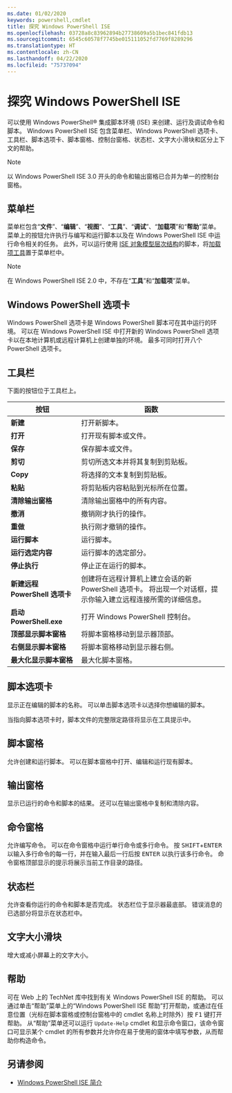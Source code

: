 ```yaml
---
ms.date: 01/02/2020
keywords: powershell,cmdlet
title: 探究 Windows PowerShell ISE
ms.openlocfilehash: 03728a8c83962894b27738609a5b1bec841fdb13
ms.sourcegitcommit: 6545c60578f7745be015111052fd7769f8289296
ms.translationtype: HT
ms.contentlocale: zh-CN
ms.lasthandoff: 04/22/2020
ms.locfileid: "75737094"
---
```

# <a name="exploring-the-windows-powershell-ise"></a>探究 Windows PowerShell ISE

可以使用 Windows PowerShell® 集成脚本环境 (ISE) 来创建、运行及调试命令和脚本。 Windows PowerShell ISE 包含菜单栏、Windows PowerShell 选项卡、工具栏、脚本选项卡、脚本窗格、控制台窗格、状态栏、文字大小滑块和区分上下文的帮助。

> [!NOTE]
> 以 Windows PowerShell ISE 3.0 开头的命令和输出窗格已合并为单一的控制台窗格。

## <a name="menu-bar"></a>菜单栏

菜单栏包含“**文件**”、“**编辑**”、“**视图**”、“**工具**”、“**调试**”、“**加载项**”和“**帮助**”菜单。 菜单上的按钮允许执行与编写和运行脚本以及在 Windows PowerShell ISE 中运行命令相关的任务。 此外，可以运行使用 [ISE 对象模型层次结构](object-model/The-ISE-Object-Model-Hierarchy.md)的脚本，将[加载项工具](object-model/The-ISEAddOnTool-Object.md)置于菜单栏中。

> [!NOTE]
> 在 Windows PowerShell ISE 2.0 中，不存在“**工具**”和“**加载项**”菜单。

## <a name="windows-powershell-tabs"></a>Windows PowerShell 选项卡

Windows PowerShell 选项卡是 Windows PowerShell 脚本可在其中运行的环境。 可以在 Windows PowerShell ISE 中打开新的 Windows PowerShell 选项卡以在本地计算机或远程计算机上创建单独的环境。 最多可同时打开八个 PowerShell 选项卡。

## <a name="toolbar"></a>工具栏

下面的按钮位于工具栏上。

|             按钮             |                                                                                     函数                                                                                     |
| ------------------------------ | -------------------------------------------------------------------------------------------------------------------------------------------------------------------------------- |
| **新建**                        | 打开新脚本。                                                                                                                                                              |
| **打开**                       | 打开现有脚本或文件。                                                                                                                                                |
| **保存**                       | 保存脚本或文件。                                                                                                                                                          |
| **剪切**                        | 剪切所选文本并将其复制到剪贴板。                                                                                                                           |
| **Copy**                       | 将选择的文本复制到剪贴板。                                                                                                                                       |
| **粘贴**                      | 将剪贴板内容粘贴到光标所在位置。                                                                                                                     |
| **清除输出窗格**          | 清除输出窗格中的所有内容。                                                                                                                                           |
| **撤消**                       | 撤销刚才执行的操作。                                                                                                                                     |
| **重做**                       | 执行刚才撤销的操作。                                                                                                                                        |
| **运行脚本**                 | 运行脚本。                                                                                                                                                                   |
| **运行选定内容**              | 运行脚本的选定部分。                                                                                                                                             |
| **停止执行**             | 停止正在运行的脚本。                                                                                                                                                  |
| **新建远程 PowerShell 选项卡**  | 创建将在远程计算机上建立会话的新 PowerShell 选项卡。 将出现一个对话框，提示你输入建立远程连接所需的详细信息。 |
| **启动 PowerShell.exe**       | 打开 Windows PowerShell 控制台。                                                                                                                                                      |
| **顶部显示脚本窗格**       | 将脚本窗格移动到显示器顶部。                                                                                                                                 |
| **右侧显示脚本窗格**     | 将脚本窗格移动到显示器右侧。                                                                                                                               |
| **最大化显示脚本窗格** | 最大化脚本窗格。                                                                                                                                                       |

## <a name="script-tab"></a>脚本选项卡

显示正在编辑的脚本的名称。 可以单击脚本选项卡以选择你想编辑的脚本。

当指向脚本选项卡时，脚本文件的完整限定路径将显示在工具提示中。

## <a name="script-pane"></a>脚本窗格

允许创建和运行脚本。 可以在脚本窗格中打开、编辑和运行现有脚本。

## <a name="output-pane"></a>输出窗格

显示已运行的命令和脚本的结果。 还可以在输出窗格中复制和清除内容。

## <a name="command-pane"></a>命令窗格

允许编写命令。 可以在命令窗格中运行单行命令或多行命令。 按 <kbd>SHIFT</kbd>+<kbd>ENTER</kbd> 以输入多行命令的每一行，并在输入最后一行后按 <kbd>ENTER</kbd> 以执行该多行命令。 命令窗格顶部显示的提示将展示当前工作目录的路径。

## <a name="status-bar"></a>状态栏

允许查看你运行的命令和脚本是否完成。 状态栏位于显示器最底部。 错误消息的已选部分将显示在状态栏中。

## <a name="text-size-slider"></a>文字大小滑块

增大或减小屏幕上的文字大小。

## <a name="help"></a>帮助

可在 Web 上的 TechNet 库中找到有关 Windows PowerShell ISE 的帮助。 可以通过单击“帮助”菜单上的“Windows PowerShell ISE 帮助”打开帮助，或通过在任意位置（光标在脚本窗格或控制台窗格中的 cmdlet 名称上时除外）按 <kbd>F1</kbd> 键打开帮助。
从“帮助”菜单还可以运行 `Update-Help` cmdlet 和显示命令窗口，该命令窗口可显示某个 cmdlet 的所有参数并允许你在易于使用的窗体中填写参数，从而帮助你构造命令。

## <a name="see-also"></a>另请参阅

- [Windows PowerShell ISE 简介](Introducing-the-Windows-PowerShell-ISE.md)
